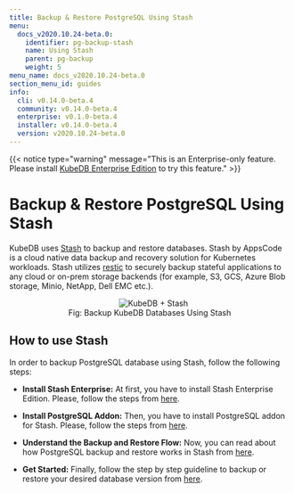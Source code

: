 ```yaml
---
title: Backup & Restore PostgreSQL Using Stash
menu:
  docs_v2020.10.24-beta.0:
    identifier: pg-backup-stash
    name: Using Stash
    parent: pg-backup
    weight: 5
menu_name: docs_v2020.10.24-beta.0
section_menu_id: guides
info:
  cli: v0.14.0-beta.4
  community: v0.14.0-beta.4
  enterprise: v0.1.0-beta.4
  installer: v0.14.0-beta.4
  version: v2020.10.24-beta.0
---
```


{{< notice type="warning" message="This is an Enterprise-only feature. Please install [KubeDB Enterprise Edition](/docs/v2020.10.24-beta.0/setup/install/enterprise) to try this feature." >}}

# Backup & Restore PostgreSQL Using Stash

KubeDB uses [Stash](https://stash.run) to backup and restore databases. Stash by AppsCode is a cloud native data backup and recovery solution for Kubernetes workloads. Stash utilizes [restic](https://github.com/restic/restic) to securely backup stateful applications to any cloud or on-prem storage backends (for example, S3, GCS, Azure Blob storage, Minio, NetApp, Dell EMC etc.).

<figure align="center">
  <img alt="KubeDB + Stash" src="/docs/v2020.10.24-beta.0/images/kubedb_plus_stash.svg">
<figcaption align="center">Fig: Backup KubeDB Databases Using Stash</figcaption>
</figure>

## How to use Stash

In order to backup PostgreSQL database using Stash, follow the following steps:

- **Install Stash Enterprise:** At first, you have to install Stash Enterprise Edition. Please, follow the steps from [here](https://stash.run/docs/latest/setup/install/enterprise/).

- **Install PostgreSQL Addon:** Then, you have to install PostgreSQL addon for Stash. Please, follow the steps from [here](https://stash.run/docs/latest/addons//postgres/setup/install/).

- **Understand the Backup and Restore Flow:** Now, you can read about how PostgreSQL backup and restore works in Stash from [here](https://stash.run/docs/latest/addons//postgres/overview/).

- **Get Started:** Finally, follow the step by step guideline to backup or restore your desired database version from [here](https://stash.run/docs/latest/addons//postgres/).
